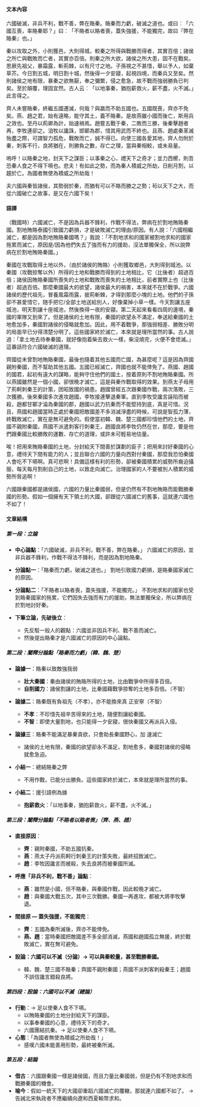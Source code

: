 #### 文本內容
六國破滅，非兵不利，戰不善，弊在賂秦。賂秦而力虧，破滅之道也。或曰︰「六國互喪，率賂秦耶？」曰︰「不賂者以賂者喪，蓋失強援，不能獨完，故曰『弊在賂秦』也。」

秦以攻取之外，小則獲邑，大則得城，較秦之所得與戰勝而得者，其實百倍；諸侯之所亡與戰敗而亡者，其實亦百倍。則秦之所大欲，諸侯之所大患，固不在戰矣。思厥先祖父，暴霜露，斬荊棘，以有尺寸之地。子孫視之不甚惜，舉以予人，如棄草芥。今日割五城，明日割十城，然後得一夕安寢，起視四境，而秦兵又至矣。然則諸侯之地有限，暴秦之欲無厭，奉之彌繁，侵之愈急，故不戰而強弱勝負已判矣。至於顛覆，理固宜然。古人云︰「以地事秦，猶抱薪救火，薪不盡，火不滅。」此言得之。

齊人未嘗賂秦，終繼五國遷滅，何哉？與嬴而不助五國也。五國既喪，齊亦不免矣。燕、趙之君，始有遠略，能守其土，義不賂秦。是故燕雖小國而後亡，斯用兵之效也。至丹以荊卿為計，始速禍焉。趙嘗五戰于秦，二敗而三勝，後秦擊趙者再，李牧連卻之。洎牧以讒誅，邯鄲為郡，惜其用武而不終也。且燕、趙處秦革滅殆盡之際，可謂智力孤危，戰敗而亡，誠不得已。向使三國各愛其地，齊人勿附於秦，刺客不行，良將猶在，則勝負之數，存亡之理，當與秦相較，或未易量。

嗚呼！以賂秦之地，封天下之謀臣；以事秦之心，禮天下之奇才；並力西嚮，則吾恐秦人食之不得下嚥也。悲夫！有如此之勢，而為秦人積威之所劫，日削月割，以趨於亡。為國者無使為積威之所劫哉！

夫六國與秦皆諸侯，其勢弱於秦，而猶有可以不賂而勝之之勢；茍以天下之大，而從六國破亡之故事，是又在六國下矣！

#### 語譯
（戰國時）六國滅亡，不是因為兵器不鋒利，作戰不得法，弊病在於割地賄賂秦國。割地賄賂泰國引致國力虧損，才是破敗滅亡的理由/原因。有人說：「六國相繼滅亡，都是因為割地賄賂秦國嗎？」我說：「不割地求和的國家被割地求和的國家拖累而滅亡，原因是/因為他們失去了強而有力的援助，沒法單獨保全，所以說弊病在於割地賄賂秦國。」

秦國在攻戰取得土地以外，（由於諸侯的賄賂）小則獲取鄉邑，大則得到城池。以秦國（攻戰掠奪以外）所得的土地和戰勝而得到的土地相比，它（比後者）超過百倍；諸侯因賄賂秦國所喪失的土地和戰敗而喪失的土地相比，前者實際上也（比後者）超過百倍。那麼秦國最大的欲望，諸侯最大的禍害，本來就不在於戰爭。六國諸侯的歷代祖先，冒養風霜雨露，披荊斬棘，才得到那麼小塊的土地。他們的子孫卻不甚愛惜它，随手把它/全部土地送給別人，好像棄掉小草一樣。今天割讓五座城池，明天割讓十座城池，然後換得一夜的安寢。第二天起來看看四周的邊境，秦國的軍隊又到來了。但是諸侯的土地有限，秦國的欲望永不滿定，奉送給秦國的土地愈加多，秦國對諸侯的侵略就愈加。因此，用不着戰爭，那強弱相差、勝敗分明的局面早已分得清楚分明了。這些國家終於滅亡，本來就是理所當然的事。古人說過：「拿土地去待奉秦國，就好像抱着柴去救火一樣，柴沒燒完，火便不會熄滅。」這番話符合六國破滅的道理。

齊國從未曾割地賄賂秦國，最後也隨着其他五國而亡國，為甚麼呢？這是因為齊國親附秦國，而不幫助其他五國。五國已經滅亡，齊國也就不能倖免了。燕國、趙國的國君，起初有遠大的謀略，能夠守住他們的國土，按着原則不割地賄賂秦國。所以燕國雖然是一個小國，卻很晚才滅亡，這是與秦作戰取得的效果。到燕太子母用了荊軻刺秦王的計策，团昭致國的禍患。趙國曾經五次跟秦國作戰，兩次落敗，三次獲勝。後來秦國多次進攻趙國，李牧接連擊退秦軍。直到李牧受讒言誣陷而被殺，趙都甘鄲才淪為秦國的郡，趙國以武力抗秦而不能堅持到底，真是可惜。況且，燕國和趙國當時正處於秦國把敵國差不多消滅淨盡的時候，可說是智孤力薄，終戰敗滅亡，實在是無可避免的。假使當初韓、魏、楚三國都珍惜他們的土地，齊國不親附秦國，燕國不派遣刺客行刺秦王，趙國良將李牧仍然在世，那麼，要是他們跟秦國比較勝敗的運數、存亡的道理，或許未可輕易地估量。

唉！把用來賄賂秦國的土地，分封給天下間善於謀劃的臣子；把用來討好秦國的心意，禮待天下間有能力的人；並且聯合六國的力量向西對付秦國，那麼我恐怕秦國人會吃不下嚥啊。真可悲啊！具備這樣有利的形勢，卻被秦國積累的威勢所裔迫攝服，每天每月割削自己的土地，以致走向滅亡。治理國家的人不要被別人積累的威勢所脅追啊！

六國跟秦國都是諸侯國，六國的力量比秦國弱，但是仍然有不割地賄賂而能戰勝秦國的形勢。假如一個擁有天下領土的大國，卻跟從六國滅亡的舊事，這就連六國也不如了！

#### 文章結構
##### 第一段：立論
- **中心論點**：「六國破滅，非兵不利，戰不善，弊在賂秦。」
  六國滅亡的原因，並非兵器不鋒利，作戰不得法不鋒利，而是因為割地賂秦。

- **分論點一**：「賂秦而力虧，破滅之道也。」
  割地引致國力虧損，是賂秦國家滅亡的原因。

- **分論點二**：「不賂者以賂者喪，蓋失強援，不能獨完。」
  不割地求和的國家也受到賂秦國家的拖累，它們因失去強而有力的援助，無法單獨保全，所以弊病在於割地討好秦。

- **下筆立論，先破後立**：
    - 先反駁一般人的觀點：六國並非因兵不利、戰不善而滅亡。
    - 然後提出賂秦才是六國滅亡的原因的中心論點。

##### 第二段：闡釋分論點「賂秦而力虧」（韓、魏、楚）
- **論據一**：賂秦以致敵強我弱
    - **壯大秦國**：秦由諸侯的賄賂所得的土地，比由戰爭中所得多百倍。
    - **自削國力**：諸侯割讓的土地，比秦國藉戰爭掠奪的土地多百倍。（不智）

- **論據二**：賂秦既有負祖先（不孝），亦不能換來真 正安寧（不智）
    - **不孝**：不珍惜先祖辛苦得來的土地，隨便割讓給秦國。
    - **不智**：即使大量割地，也只能得一夕安寢，很快秦國又再派兵入侵。

- **論據三**：賂秦不能滿足暴秦貪欲，只會助長秦國野心，加 速滅亡
    - 諸侯的土地有限，秦國的欲望卻永不滿足，割地愈多，秦國對諸侯的侵略就愈急迫。

- **小結一**：總結賂秦之弊
    - 不用作戰，已能分出勝負。這些國家終於滅亡，本來就是理所當然的事。

- **小結二**：援引語例為據
    - **抱薪救火**：「以地事秦，猶抱薪救火，薪不盡，火不滅。」

##### 第三段：闡釋分論點「不賂者以賂者喪」（齊、燕、趙）
- **直接原因**：
    - **齊**：親附秦國，不助五國抗秦。
    - **燕**：燕太子丹派荊軻行刺秦王的計策失敗，最終招致滅亡。
    - **趙**：李牧因讒言而被殺，失去良將而被秦國所滅。

- **呼應「非兵不利，戰不善」論點**：
    - **燕**：雖然是小國，但不賂秦，與秦國作戰，因此較晚才滅亡。
    - **趙**：與秦國大戰五次，其中三次戰勝。秦國一再進攻，都被大將李牧擊退。

- **間接原 — 蓋失強援，不能獨完**：
    - **齊**：五國為秦所滅後，齊亦不能倖免。
    - **燕、趙**：當時秦國把敵國差不多全部消滅，燕國和趙國孤立無援，終於戰敗滅亡，實在無可避免。

- **設論：六國可以不滅（分論）→ 可以與秦較量，甚至戰勝秦國。**
    - 韓、魏、楚三國不賂秦；齊國不親附秦國；燕國不派刺客刺殺秦王；趙國不誤信讒言錯殺良將。

##### 第四段：設論：六國可以不滅（總論）
- **行動**：→ 足以使秦人食不下嚥。
    - 以賄賂秦國的土地分封給天下的謀臣。
    - 以事奉秦國的心意，禮待天下的奇才。
    - 六國團結抗秦。→ 足以使秦人食不下嚥。
- **心態**：「為國者無使為積威之所劫哉！」
	- 感嘆六國未能善用形勢，最終被秦所滅。

##### 第五段：結論
- **借古**：六國跟秦國一樣是諸侯國，而且力量比秦國弱，但是仍有不割地求和而戰勝秦國的機會。
- **喻今**：假如一統天下的大國卻重蹈六國滅亡的覆轍，那就連六國都不如了。
→ 告誡北宋執政者不應繼續向遼和西夏輸幣求和。
